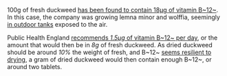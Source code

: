 100g of fresh duckweed [has been found to contain 18μg of vitamin B~12~](http://web.archive.org/web/20210511050357/https://www.parabel.com/third-party-vitamin-b12-test-confirms-presence-in-parabels-water-lentil-crop/).
In this case, the company was growing lemna minor and wolffia, seemingly
[in outdoor tanks](https://ifst.onlinelibrary.wiley.com/doi/10.1002/fsat.3404_15.x)
exposed to the air.

Public Health England [recommends *1.5μg* of vitamin B~12~ per day](https://assets.publishing.service.gov.uk/government/uploads/system/uploads/attachment_data/file/618167/government_dietary_recommendations.pdf),
or the amount that would then be in *8g* of fresh duckweed. As dried duckweed
should be around *10%* the weight of fresh, and B~12~ [seems resilient to drying](https://www.ars.usda.gov/ARSUserFiles/80400525/Data/retn/retn06.pdf),
a gram of dried duckweed would then contain enough B~12~, or around two tablets.
